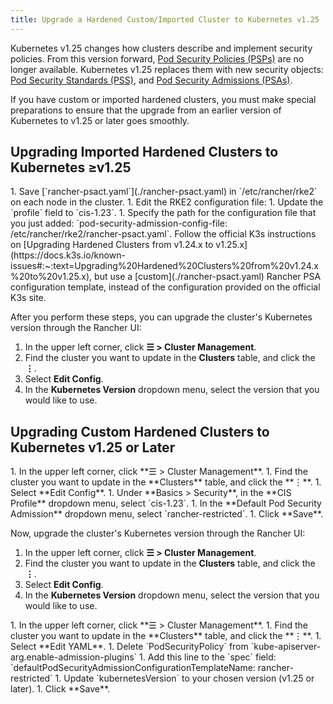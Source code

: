 ```yaml
---
title: Upgrade a Hardened Custom/Imported Cluster to Kubernetes v1.25
---
```


Kubernetes v1.25 changes how clusters describe and implement security policies. From this version forward, [Pod Security Policies (PSPs)](https://kubernetes.io/docs/concepts/security/pod-security-policy/) are no longer available. Kubernetes v1.25 replaces them with new security objects: [Pod Security Standards (PSS)](https://kubernetes.io/docs/concepts/security/pod-security-standards/), and [Pod Security Admissions (PSAs)](https://kubernetes.io/docs/concepts/security/pod-security-admission/). 

If you have custom or imported hardened clusters, you must make special preparations to ensure that the upgrade from an earlier version of Kubernetes to v1.25 or later goes smoothly.

## Upgrading Imported Hardened Clusters to Kubernetes ≥v1.25

<Tabs groupId="k8s-distro">
<TabItem value="RKE2" default>
1. Save [`rancher-psact.yaml`](./rancher-psact.yaml) in `/etc/rancher/rke2` on each node in the cluster.
1. Edit the RKE2 configuration file:
  1. Update the `profile` field to `cis-1.23`.
  1. Specify the path for the configuration file that you just added: `pod-security-admission-config-file: /etc/rancher/rke2/rancher-psact.yaml`.
  
</TabItem>
<TabItem value="K3s">
Follow the official K3s instructions on [Upgrading Hardened Clusters from v1.24.x to v1.25.x](https://docs.k3s.io/known-issues#:~:text=Upgrading%20Hardened%20Clusters%20from%20v1.24.x%20to%20v1.25.x), but use a [custom](./rancher-psact.yaml) Rancher PSA configuration template, instead of the configuration provided on the official K3s site.
</TabItem>
</Tabs>

After you perform these steps, you can upgrade the cluster's Kubernetes version through the Rancher UI:

1. In the upper left corner, click **☰ > Cluster Management**.
1. Find the cluster you want to update in the **Clusters** table, and click the **⋮**.
1. Select **Edit Config**.
1. In the **Kubernetes Version** dropdown menu, select the version that you would like to use.

## Upgrading Custom Hardened Clusters to Kubernetes v1.25 or Later

<Tabs groupId="operating-systems">
<TabItem value="RKE2" default>
1. In the upper left corner, click **☰ > Cluster Management**.
1. Find the cluster you want to update in the **Clusters** table, and click the **⋮**.
1. Select **Edit Config**.
1. Under **Basics > Security**, in the **CIS Profile** dropdown menu, select `cis-1.23`. 
1. In the **Default Pod Security Admission** dropdown menu, select `rancher-restricted`.
1. Click **Save**.

Now, upgrade the cluster's Kubernetes version through the Rancher UI:

1. In the upper left corner, click **☰ > Cluster Management**.
1. Find the cluster you want to update in the **Clusters** table, and click the **⋮**.
1. Select **Edit Config**.
1. In the **Kubernetes Version** dropdown menu, select the version that you would like to use.

</TabItem>
<TabItem value="K3s">
1. In the upper left corner, click **☰ > Cluster Management**.
1. Find the cluster you want to update in the **Clusters** table, and click the **⋮**.
1. Select **Edit YAML**.
1. Delete `PodSecurityPolicy` from `kube-apiserver-arg.enable-admission-plugins`
1. Add this line to the `spec` field: `defaultPodSecurityAdmissionConfigurationTemplateName: rancher-restricted`
1. Update `kubernetesVersion` to your chosen version (v1.25 or later).
1. Click **Save**.

</TabItem>
</Tabs>